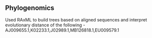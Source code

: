 ## Phylogenomics
 Used  RAxML to build trees based on aligned sequences and interpret evolutionary distance of the following - AJ009655.1,K02233.1,J02989.1,MB126818.1,EU009579.1 
